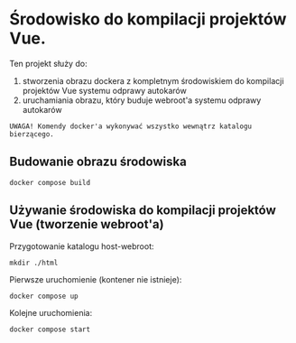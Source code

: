 # Środowisko do kompilacji projektów Vue.

Ten projekt służy do:
1. stworzenia obrazu dockera z kompletnym środowiskiem do kompilacji projektów Vue systemu odprawy autokarów
2. uruchamiania obrazu, który buduje webroot'a systemu odprawy autokarów

`UWAGA! Komendy docker'a wykonywać wszystko wewnątrz katalogu bierzącego.`

## Budowanie obrazu środowiska

```
docker compose build
```

## Używanie środowiska do kompilacji projektów Vue (tworzenie webroot'a)

Przygotowanie katalogu host-webroot:

```
mkdir ./html
```

Pierwsze uruchomienie (kontener nie istnieje):
```
docker compose up
```

Kolejne uruchomienia:

```
docker compose start
```